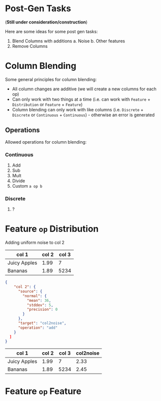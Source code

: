 # Post-Gen Tasks

(**Still under consideration/construction**)

Here are some ideas for some post gen tasks:

1. Blend Columns with additions
   a. Noise
   b. Other features
2. Remove Columns

# Column Blending

Some general principles for column blending:

-   All column changes are additive (we will create a new columns for each op)
-   Can only work with two things at a time (i.e. can work with `Feature` + `Distribution` or `Feature` + `Feature`)
-   Column blending can only work with like columns (i.e. `Discrete` + `Discrete` or `Continuous` + `Continuous`) - otherwise an error is generated

## Operations
Allowed operations for column blending:

### Continuous
1. Add
2. Sub
3. Mult
4. Divide
5. Custom `a op b`

### Discrete
1. ?

# Feature `op` Distribution

Adding uniform noise to col 2

| col 1        | col 2 | col 3 |
| ------------ | ----- | ----- |
| Juicy Apples | 1.99  | 7     |
| Bananas      | 1.89  | 5234  |

```json
{
    "col 2": {
      "source": {
        "normal": {
          "mean": 36,
          "stddev": 5,
          "precision": 0
        }
      },
      "target": "col2noise",
      "operation": "add"
    }
  ]
}
```

| col 1        | col 2 | col 3 | col2noise |
| ------------ | ----- | ----- | --------- |
| Juicy Apples | 1.99  | 7     | 2.33      |
| Bananas      | 1.89  | 5234  | 2.45      |


# Feature `op` Feature
